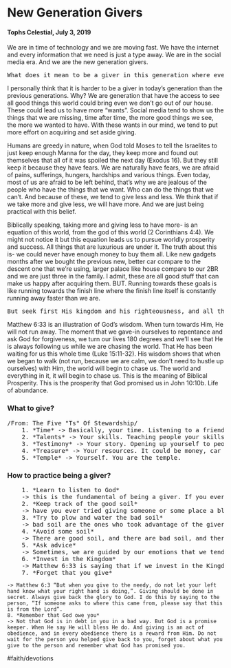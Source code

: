 # New Generation Givers
#### Tophs Celestial, July 3, 2019

We are in time of technology and we are moving fast. We have the internet and every information that we need is just a type away. We are in the social media era. And we are the new generation givers.

<pre>
What does it mean to be a giver in this generation where everyone seems to know everything?
</pre>

I personally think that it is harder to be a giver in today’s generation than the previous generations. Why? We are generation that have the access to see all good things this world could bring even we don’t go out of our house. These could lead us to have more “wants”.  Social media tend to show us the things that we are missing, time after time, the more good things we see, the more we wanted to have. With these wants in our mind, we tend to put more effort on acquiring and set aside giving.

Humans are greedy in nature, when God told Moses to tell the Israelites to just keep enough Manna for the day, they keep more and found out themselves that all of it was spoiled the next day (Exodus 16). But they still keep it because they have fears. We are naturally have fears, we are afraid of pains, sufferings, hungers, hardships and various things. Even today, most of us are afraid to be left behind, that’s why we are jealous of the people who have the things that we want. Who can do the things that we can’t. And because of these, we tend to give less and less. We think that if we take more and give less, we will have more. And we are just being practical with this belief.

Biblically speaking, taking more and giving less to have more- is an equation of this world, from the god of this world (2 Corinthians 4:4). We might not notice it but this equation leads us to pursue worldly prosperity and success. All things that are luxurious are under it. The truth about this is- we could never have enough money to buy them all. Like new gadgets months after we bought the previous new, better car compare to the descent one that we’re using, larger palace like house compare to our 2BR and we are just three in the family. I admit, these are all good stuff that can make us happy after acquiring them. BUT. Running towards these goals is like running towards the finish line where the finish line itself is constantly running away faster than we are.

<pre>
But seek first His kingdom and his righteousness, and all these things will be given to you as well. - Matthew 6:33 (better if you read Matthew 6:25-33)
</pre>

Matthew 6:33 is an illustration of God’s wisdom. When turn towards Him, He will not run away. The moment that we gave-in ourselves to repentance and ask God for forgiveness, we turn our lives 180 degrees and we’ll see that He is always following us while we are chasing the world.  That He has been waiting for us this whole time (Luke 15:11-32). His wisdom shows that when we began to walk (not run, because we are calm, we don’t need to hustle up ourselves) with Him, the world will begin to chase us. The world and everything in it, it will begin to chase us. This is the meaning of Biblical Prosperity. This is the prosperity that God promised us in John 10:10b. Life of abundance.

### What to give? 
<pre>
/From: The Five "Ts" Of Stewardship/
	1. *Time* -> Basically, your time. Listening to a friend, lending a hand. Going to the sick.
	2. *Talents* -> Your skills. Teaching people your skills
	3. *Testimony* -> Your story. Opening up yourself to people by giving your story
	4. *Treasure* -> Your resources. It could be money, car or shoes, etc.
	5. *Temple* -> Yourself. You are the temple.
</pre>

### How to practice being a giver?
<pre>
	1. *Learn to listen to God*
	-> this is the fundamental of being a giver. If you ever read the book of Proverbs, God wanted us to have wisdom from Him and to be wise. How would you know if it is God who told you to give? If a voice is telling you to give/help, it is from God. The voice of the enemy is always telling us that we don’t have enough for ourselves that we should not give.
	2. *Keep track of the good soil* 
	-> have you ever tried giving someone or some place a blessing and then suddenly a blessing comes your way? These could be a good soil that you’ve sown into. Keep track of them, and if the voice from God tell you to sow, sow to this soil.
	3. *Try to plow and water the bad soil*
	-> bad soil are the ones who took advantage of the givers. They tend to extract as many seeds from them, and at the end of the day will not bear fruit. I advice you to stop sowing to this soil, and try to plow them. Sharing words of God. Hope from Him. Plow them and give them water (good deeds and word of God), then let God convert them into a good soil. Until then, your sowing to their life will be better.
	4. *Avoid some soil*
	-> There are good soil, and there are bad soil, and there are soil that are good but not ours to sown to. Wait what? It is for the purpose of teaching and encouraging others to sow. In order for other people to learn how to sow, give a place to sow.
	5. *Ask advice*
	-> Sometimes, we are guided by our emotions that we tend to sow our resources to the bad soil. First and foremost ask guidance from the Lord as said in number 1, then, ask for wisdom to other people. Most of the time we cannot see bigger picture because we are inside of it. Ask someone who is outside. Leaders, mentors and friends.
	6. *Invest in the Kingdom*
	-> Matthew 6:33 is saying that if we invest in the Kingdom. Church works, missions we are investing in the Kingdom. And as the last half says, “and everything shall be added unto you as well”.
	7. *Forget that you give*
</pre>
	-> Matthew 6:3 “But when you give to the needy, do not let your left hand know what your right hand is doing,”. Giving should be done in secret. Always give back the glory to God. I do this by saying to the person, “If someone asks to where this came from, please say that this is from the Lord”.
	8. *Remember that God owe you*
	-> Not that God is in debt in you in a bad way. But God is a promise keeper. When He say He will bless He do. And giving is an act of obedience, and in every obedience there is a reward from Him. Do not wait for the person you helped give back to you, forget about what you give to the person and remember what God has promised you.


#faith/devotions
